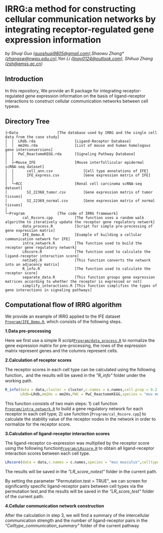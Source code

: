 # IRRG:a method for constructing cellular communication networks by integrating receptor-regulated gene expression information
*by Shuqi Guo (guoshuqi9805@gmail.com),Shaowu Zhang\* (zhangsw@nwpu.edu.cn),Yan Li (linay0124@outlook.com), Shihua Zhang (zsh@amss.ac.cn)*

## Introduction
In this repository, We provide an R package for integrating receptor-regulated gene expression information on the basis of ligand-receptor interactions to construct cellular communication networks between cell typese.

## Directory Tree
```
├─Data                  [The database used by IRRG and the single cell data from the case study]
│  │  LRdb.rda                  [Ligand-Receptor Database]
│  │  mm2Hs.rda                 [List of mouse and human homologous gene interconversions]
│  │  PwC_ReactomeKEGG.rda      [Signaling Pathway Database]
│  │  
│  ├─Mouse_IFE                  [Mouse interfollicular epidermal scRNA-seq dataset]
│  │      cell_ann.csv              [Cell type annotations of IFE]
│  │      IFE_express.csv           [Gene expression matrix of IFE]
│  │      
│  └─RCC                        [Renal cell carcinoma scRNA-seq dataset]
│         SI_22368_tumor.csv        [Gene expression matrix of tumor tissues]
│         SI_22369_normal.csv       [Gene expression matrix of normal tissues]
│              
└─Program               [The code of IRRG framework]
        cal_Rscore.cpp          [The function uses a random walk algorithm to iteratively update the receptor gene regulatory network]
        data_process.R          [Script for simple pre-processing of gene expression matrix]
        IFE_Demo.R              [Example of building a cellular communication network for IFE]   
        intra_network.R         [The function used to build the receptor gene regulatory network] 
        LRscore.R               [The function used to calculate the ligand-receptor interaction score]
        net2adj.R               [This function converts the network into an adjacency matrix]
        R_info.R                [The function used to calculate the receptor score]
        separate_data.R         [This function groups gene expression matrices according to whether the receptor is expressed or not]
        simplify_interactions.R [This function simplifies the types of gene interactions in signaling pathways]
```

## Computational flow of IRRG algorithm
We provide an example of IRRG applied to the IFE dataset [`Program/IFE_Demo.R`](https://github.com/NWPU-903PR/IRRG/tree/master/Program/IFE_Demo.R), which consists of the following steps.

**1.Data pre-processing**

Here we first use a simple R script[`Program/data_process.R`](https://github.com/NWPU-903PR/IRRG/tree/master/Program/data_process.R) to normalize the gene expression matrix for pre-processing, the rows of the expression matrix represent genes and the columns represent cells.

**2.Calculation of receptor scores**

The receptor scores in each cell type can be calculated using the following function，and the results will be saved in the *"R_info"* folder under the working path.
```R
R_info(data = data,cluster = cluster,c.names = c.names,cell.prop = 0.2,
       LRdb=LRdb,mm2Hs = mm2Hs,PWC = PwC_ReactomeKEGG,species = "mus musculus")
```
This function consists of two main steps: 1) call function [`Program/intra_network.R`](https://github.com/NWPU-903PR/IRRG/tree/master/Program/intra_network.R) to build a gene regulatory network for each receptor in each cell type; 2) use function [`Program/cal_Rscore.cpp`] to calculate the stability value of the receptor nodes in the network in order to normalize for the receptor score.

**3.Calculation of ligand-receptor interaction scores**

The ligand-receptor co-expression was multiplied by the receptor score using the following function[`Program/LRscore.R`](https://github.com/NWPU-903PR/IRRG/tree/master/Program/LRscore.R) to obtain all ligand-receptor interaction scores between each cell type.
```R
LRscore(data = data,c.names = c.names,species = "mus musculus",celltype = celltype,Permutation.test = TRUE)
```
The results will be saved in the *"LR_score_notest"* folder in the current path.

By setting the parameter "Permutation.test = TRUE", we can screen for significantly specific ligand-receptor pairs between cell types via the permutation test,and the results will be saved in the *"LR_score_test"* folder of the current path.

**4.Cellular communication network construction**

After the calculation in step 3, we will find a summary of the intercellular communication strength and the number of ligand-receptor pairs in the *"Celltype_communication_summary"* folder of the current pathway